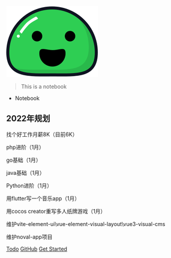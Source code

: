 ![logo](images/doc_icon.svg)

> This is a notebook

- Notebook

<h2>2022年规划</h2>  
<p>找个好工作月薪8K（目前6K）</p>
<p>php进阶（1月）</p>
<p>go基础（1月）</p>
<p>java基础（1月）</p>
<p>Python进阶（1月）</p>
<p>用flutter写一个音乐app（1月）</p>
<p>用cocos creator重写多人纸牌游戏（1月）</p>
<p>维护vite-element-ui\vue-element-visual-layout\vue3-visual-cms</p>
<p>维护noval-app项目</p>

[Todo](/todo.md)
[GitHub](https://github.com/shenxingchao)
[Get Started](/README)

